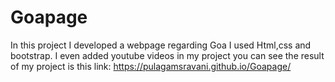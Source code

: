 # Goapage
In this project I developed a webpage regarding Goa 
I used Html,css and bootstrap. 
I even added youtube videos in my project
you can see the result of my project is this link:
 https://pulagamsravani.github.io/Goapage/
